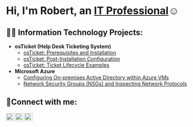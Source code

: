 <h1>Hi, I'm Robert, an <a href="https://linkedin.com/in/">IT Professional</a>☺</h1>

<h2>👨‍💻 Information Technology Projects:</h2>

- <b>osTicket (Help Desk Ticketing System)</b>
  - [osTicket: Prerequisites and Installation](https://github.com/HesthaNeo/osticket-prereqs)
  - [osTicket: Post-Installation Configuration](https://github.com/HesthaNeo/post-install-config)
  - [osTicket: Ticket Lifecycle Examples](https://github.com/HesthaNeo/ticket-lifecycle)
- <b>Microsoft Azure</b>
  - [Configuring On-premises Active Directory within Azure VMs](https://github.com/HesthaNeo/configure-ad)
  - [Network Security Groups (NSGs) and Inspecting Network Protocols](https://github.com/HesthaNeo/azure-network-protocols)

<h2>🤳Connect with me:</h2>

[<img align="left" alt="Josh | Twitter" width="22px" src="https://cdn.jsdelivr.net/npm/simple-icons@v3/icons/twitter.svg" />][twitter]
[<img align="left" alt="Josh | LinkedIn" width="22px" src="https://cdn.jsdelivr.net/npm/simple-icons@v3/icons/linkedin.svg" />][linkedin]
[<img align="left" alt="Josh | Instagram" width="22px" src="https://cdn.jsdelivr.net/npm/simple-icons@v3/icons/instagram.svg" />][instagram]

[twitter]: https://twitter.com/
[instagram]: https://www.instagram.com/
[linkedin]: https://linkedin.com/in/

